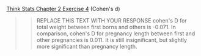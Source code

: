 [Think Stats Chapter 2 Exercise 4](http://greenteapress.com/thinkstats2/html/thinkstats2003.html#toc24) (Cohen's d)

>> REPLACE THIS TEXT WITH YOUR RESPONSE
cohen's D for total weight between first borns and others is -0.071. In comparison, cohen's D for pregnancy length between first and other pregnancies is 0.011. It is still insignificant, but slightly more significant than pregnancy length.
